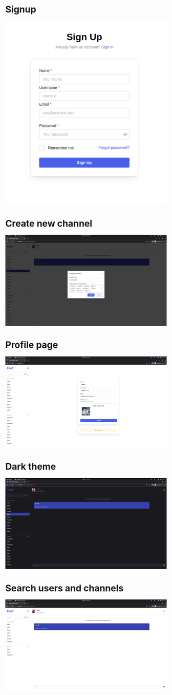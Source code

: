# Signup

<p align="center">
  <img  src="./signup.png">
</p>

# Create new channel

<p align="center">
  <img  src="./create-new-channel.png">
</p>

# Profile page

<p align="center">
  <img  src="./profile-updates.png">
</p>

# Dark theme

<p align="center">
  <img  src="./dark-theme.png">
</p>

# Search users and channels

<p align="center">
  <img  src="./search-dm-channel.png">
</p>
